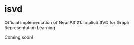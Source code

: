 # isvd
Official implementation of NeurIPS'21: Implicit SVD for Graph Representation Learning

Coming soon!
